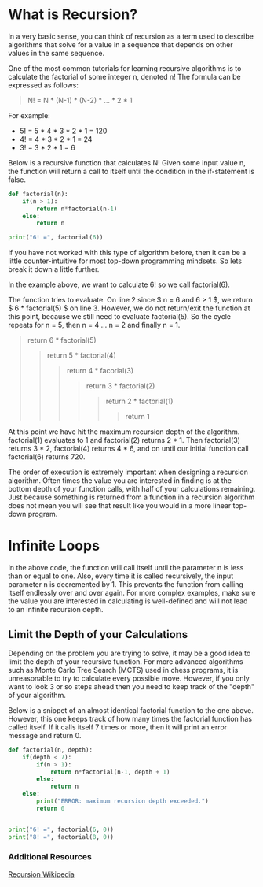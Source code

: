 # What is Recursion?

In a very basic sense, you can think of recursion as a term used to describe algorithms that solve for a value in a sequence that depends on other values in the same sequence. 

One of the most common tutorials for learning recursive algorithms is to calculate the factorial of some integer n, denoted n! The formula can be expressed as follows:

> N! = N * (N-1) * (N-2) * ... * 2 * 1

For example: 
+ 5! = 5 * 4 * 3 * 2 * 1 = 120 
+ 4! = 4 * 3 * 2 * 1 = 24 
+ 3! = 3 * 2 * 1 = 6 

Below is a recursive function that calculates N! Given some input value n, the function will return a call to itself until the condition in the if-statement is false.

```python runnable
def factorial(n):
    if(n > 1):
        return n*factorial(n-1)
    else:
        return n

print("6! =", factorial(6))
```

If you have not worked with this type of algorithm before, then it can be a little counter-intuitive for most top-down programming mindsets. So lets break it down a little further.

In the example above, we want to calculate 6! so we call factorial(6).

The function tries to evaluate. On line 2 since $ n = 6 and 6 > 1 $, we return $ 6 * factorial(5) $ on line 3. However, we do not return/exit the function at this point, because we still need to evaluate factorial(5).
So the cycle repeats for n = 5, then n = 4 ... n = 2 and finally n = 1. 

> return 6 * factorial(5)
>> return 5 * factorial(4)
>>> return 4 * facorial(3)
>>>> return 3 * factorial(2)
>>>>> return 2 * factorial(1)
>>>>>> return 1

At this point we have hit the maximum recursion depth of the algorithm. factorial(1) evaluates to 1 and factorial(2) returns 2 * 1. Then factorial(3) returns 3 * 2, factorial(4) returns 4 * 6, and on until our initial function call factorial(6) returns 720.

The order of execution is extremely important when designing a recursion algorithm. Often times the value you are interested in finding is at the bottom depth of your function calls, with half of your calculations remaining. Just because something is returned from a function in a recursion algorithm does not mean you will see that result like you would in a more linear top-down program.

# Infinite Loops

In the above code, the function will call itself until the parameter n is less than or equal to one. Also, every time it is called recursively, the input parameter n is decremented by 1.
This prevents the function from calling itself endlessly over and over again. For more complex examples, make sure the value you are interested in calculating is well-defined and will not lead to an infinite recursion depth.

## Limit the Depth of your Calculations

Depending on the problem you are trying to solve, it may be a good idea to limit the depth of your recursive function. For more advanced algorithms such as Monte Carlo Tree Search (MCTS) used in chess programs, it is unreasonable to try to calculate every possible move. However, if you only want to look 3 or so steps ahead then you need to keep track of the "depth" of your algorithm.

Below is a snippet of an almost identical factorial function to the one above. However, this one keeps track of how many times the factorial function has called itself. If it calls itself 7 times or more, then it will print an error message and return 0.

```python runnable
def factorial(n, depth):
    if(depth < 7):
        if(n > 1):
            return n*factorial(n-1, depth + 1)
        else:
            return n
    else:
        print("ERROR: maximum recursion depth exceeded.")
        return 0


print("6! =", factorial(6, 0))
print("8! =", factorial(8, 0))
```


### Additional Resources

[Recursion Wikipedia](https://en.wikipedia.org/wiki/Recursion_(computer_science))

